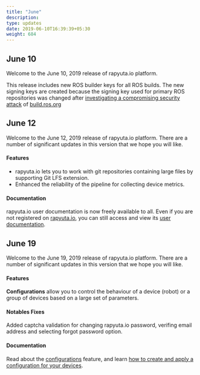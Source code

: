 ```yaml
---
title: "June"
description:
type: updates
date: 2019-06-10T16:39:39+05:30
weight: 684
---
```

## June 10
Welcome to the June 10, 2019 release of rapyuta.io platform.

This release includes new ROS builder keys for all ROS builds.
The new signing keys are created because the signing key used
for primary ROS repositories was changed after
[investigating a compromising security attack](https://discourse.ros.org/t/security-issue-on-ros-build-farm/9342/7) of
[build.ros.org](http://build.ros.org/)

## June 12
Welcome to the June 12, 2019 release of rapyuta.io platform.
There are a number of significant updates in this version that
we hope you will like.

#### Features
* rapyuta.io lets you to work with git repositories containing
  large files by supporting Git LFS extension.
* Enhanced the reliability of the pipeline for collecting device
  metrics.

#### Documentation
rapyuta.io user documentation is now freely available to all. Even if
you are not registered on [rapyuta.io](https://console.rapyuta.io), you can still access and view its [user documentation](https://userdocs.rapyuta.io).

## June 19
Welcome to the June 19, 2019 release of rapyuta.io platform.
There are a number of significant updates in this version that
we hope you will like.

#### Features
**Configurations** allow you to control the behaviour of a device (robot) or a group of devices based on a large set of parameters.

#### Notables Fixes
Added captcha validation for changing rapyuta.io password, verifing email address and selecting forgot password option.

#### Documentation
Read about the [configurations](/core-concepts/config-params/) feature, and learn [how to create and apply a configuration for your devices](/getting-started/apply-config-params/).
